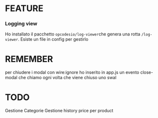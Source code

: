 # FEATURE

### Logging view

Ho installato il pacchetto `opcodesio/log-viewer`che genera una rotta `/log-viewer`.
Esiste un file in config per gestirlo

# REMEMBER

per chiudere i modal con wire:ignore ho inserito in app.js un evento close-modal che chiamo ogni volta che viene chiuso uno swal

# TODO
Gestione Categorie
Gestione history price per product
